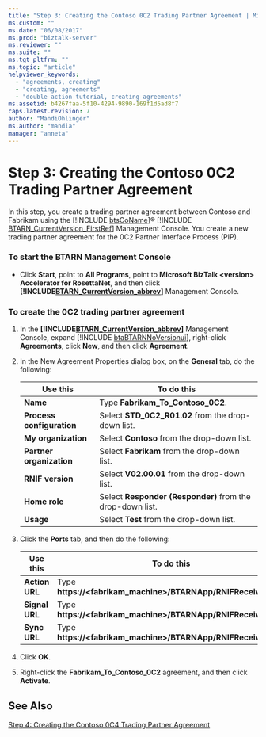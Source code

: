 ```yaml
---
title: "Step 3: Creating the Contoso 0C2 Trading Partner Agreement | Microsoft Docs"
ms.custom: ""
ms.date: "06/08/2017"
ms.prod: "biztalk-server"
ms.reviewer: ""
ms.suite: ""
ms.tgt_pltfrm: ""
ms.topic: "article"
helpviewer_keywords: 
  - "agreements, creating"
  - "creating, agreements"
  - "double action tutorial, creating agreements"
ms.assetid: b4267faa-5f10-4294-9890-169f1d5ad8f7
caps.latest.revision: 7
author: "MandiOhlinger"
ms.author: "mandia"
manager: "anneta"
---
```

# Step 3: Creating the Contoso 0C2 Trading Partner Agreement
In this step, you create a trading partner agreement between Contoso and Fabrikam using the [!INCLUDE [btsCoName](../../includes/btsconame-md.md)]® [!INCLUDE [BTARN_CurrentVersion_FirstRef](../../includes/btarn-currentversion-firstref-md.md)] Management Console. You create a new trading partner agreement for the 0C2 Partner Interface Process (PIP).  

### To start the BTARN Management Console  

- Click <strong>Start</strong>, point to <strong>All Programs</strong>, point to <strong>Microsoft BizTalk \<version\> Accelerator for RosettaNet</strong>, and then click <strong><!-- BEGIN ERROR INCLUDE: Unable to resolve [!INCLUDE[BTARN_CurrentVersion_abbrev](../../includes/btarn-currentversion-abbrev-md.md)]: Path(D:/a/1/s/target_repo/biztalk/adapters-and-accelerators/accelerator-rosettanet/step-3-creating-the-contoso-0c2-trading-partner-agreement.md) contains invalid char.
  Parameter name: path -->[!INCLUDE[BTARN_CurrentVersion_abbrev](../../includes/btarn-currentversion-abbrev-md.md)]<!--END ERROR INCLUDE --></strong> Management Console.  

### To create the 0C2 trading partner agreement  

1. In the <strong><!-- BEGIN ERROR INCLUDE: Unable to resolve [!INCLUDE[BTARN_CurrentVersion_abbrev](../../includes/btarn-currentversion-abbrev-md.md)]: Path(D:/a/1/s/target_repo/biztalk/adapters-and-accelerators/accelerator-rosettanet/step-3-creating-the-contoso-0c2-trading-partner-agreement.md) contains invalid char.
   Parameter name: path -->[!INCLUDE[BTARN_CurrentVersion_abbrev](../../includes/btarn-currentversion-abbrev-md.md)]<!--END ERROR INCLUDE --></strong> Management Console, expand [!INCLUDE [btaBTARNNoVersionui](../../includes/btabtarnnoversionui-md.md)], right-click <strong>Agreements</strong>, click <strong>New</strong>, and then click <strong>Agreement</strong>.  

2. In the New Agreement Properties dialog box, on the **General** tab, do the following:  


   |                Use this                |                               To do this                               |
   |----------------------------------------|------------------------------------------------------------------------|
   |         <strong>Name</strong>          |             Type <strong>Fabrikam_To_Contoso_0C2</strong>.             |
   | <strong>Process configuration</strong> |    Select <strong>STD_0C2_R01.02</strong> from the drop-down list.     |
   |    <strong>My organization</strong>    |        Select <strong>Contoso</strong> from the drop-down list.        |
   | <strong>Partner organization</strong>  |       Select <strong>Fabrikam</strong> from the drop-down list.        |
   |     <strong>RNIF version</strong>      |       Select <strong>V02.00.01</strong> from the drop-down list.       |
   |       <strong>Home role</strong>       | Select <strong>Responder (Responder)</strong> from the drop-down list. |
   |         <strong>Usage</strong>         |         Select <strong>Test</strong> from the drop-down list.          |


3. Click the **Ports** tab, and then do the following:  


   |          Use this           |                                 To do this                                 |
   |-----------------------------|----------------------------------------------------------------------------|
   | <strong>Action URL</strong> | Type <strong>https://<fabrikam_machine>/BTARNApp/RNIFReceive.aspx</strong> |
   | <strong>Signal URL</strong> | Type <strong>https://<fabrikam_machine>/BTARNApp/RNIFReceive.aspx</strong> |
   |  <strong>Sync URL</strong>  | Type <strong>https://<fabrikam_machine>/BTARNApp/RNIFReceive.aspx</strong> |


4. Click **OK**.  

5. Right-click the **Fabrikam_To_Contoso_0C2** agreement, and then click **Activate**.  

## See Also  
 [Step 4: Creating the Contoso 0C4 Trading Partner Agreement](../../adapters-and-accelerators/accelerator-rosettanet/step-4-creating-the-contoso-0c4-trading-partner-agreement.md)